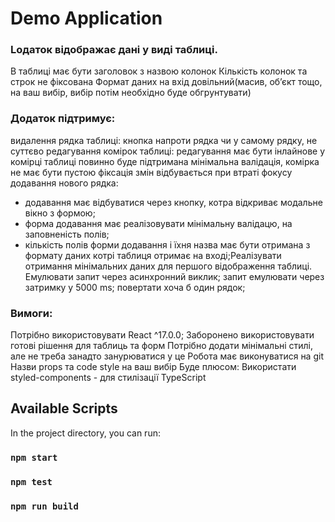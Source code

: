 # Demo Application

### Lодаток відображає дані у виді таблиці.

В таблиці має бути заголовок з назвою колонок
Кількість колонок та строк не фіксована
Формат даних на вхід довільний(масив, об’єкт тощо, на ваш вибір, вибір потім необхідно буде обгрунтувати)

### Додаток підтримує:

видалення рядка таблиці:
кнопка напроти рядка чи у самому рядку, не суттєво
редагування комірок таблиці:
редагування має бути інлайнове у комірці таблиці
повинно буде підтримана мінімальна валідація, комірка не має бути пустою
фіксація змін відбувається при втраті фокусу
додавання нового рядка:
   - додавання має відбуватися через кнопку, котра відкриває модальне вікно з формою;
   - форма додавання має реалізовувати мінімальну валідацю, на заповненість полів;
   - кількість полів форми додавання і їхня назва має бути отримана з формату даних котрі таблиця отримає на вході;Реалізувати отримання мінімальних даних для першого відображення таблиці.
Емулювати запит через асинхронний виклик;
запит емулювати через затримку у 5000 ms;
повертати хоча б один рядок;

### Вимоги:

Потрібно використовувати React ^17.0.0;
Заборонено використовувати готові рішення для таблиць та форм
Потрібно додати мінімальні стилі, але не треба занадто занурюватися у це
Робота має виконуватися на git
Назви props та code style на ваш вибір
Буде плюсом:
Використати styled-components - для стилізації
TypeScript

## Available Scripts

In the project directory, you can run:

### `npm start`

### `npm test`

### `npm run build`


